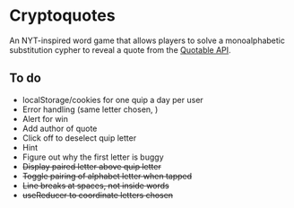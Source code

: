 # Cryptoquotes
An NYT-inspired word game that allows players to solve a monoalphabetic substitution cypher to reveal a quote from the <a href="https://github.com/lukePeavey/quotable#quotable">Quotable API</a>.

## To do
- localStorage/cookies for one quip a day per user
- Error handling (same letter chosen, )
- Alert for win
- Add author of quote
- Click off to deselect quip letter
- Hint
- Figure out why the first letter is buggy
- ~~Display paired letter above quip letter~~
- ~~Toggle pairing of alphabet letter when tapped~~
- ~~Line breaks at spaces, not inside words~~
- ~~useReducer to coordinate letters chosen~~

